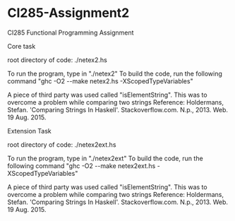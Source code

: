 # CI285-Assignment2
CI285 Functional Programming Assignment 

Core task

root directory of code: ./netex2.hs

To run the program, type in "./netex2"
To build the code, run the following command "ghc -O2 --make netex2.hs -XScopedTypeVariables"

A piece of third party was used called "isElementString". This was to overcome a problem while comparing two strings 
Reference: Holdermans, Stefan. 'Comparing Strings In Haskell'. Stackoverflow.com. N.p., 2013. Web. 19 Aug. 2015.

Extension Task

root directory of code: ./netex2ext.hs

To run the program, type in "./netex2ext"
To build the code, run the following command "ghc -O2 --make netex2ext.hs -XScopedTypeVariables"

A piece of third party was used called "isElementString". This was to overcome a problem while comparing two strings 
Reference: Holdermans, Stefan. 'Comparing Strings In Haskell'. Stackoverflow.com. N.p., 2013. Web. 19 Aug. 2015.
